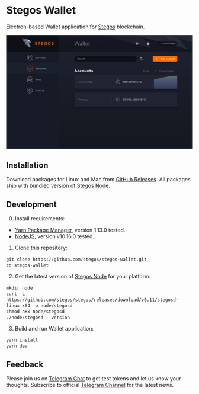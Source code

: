 # Stegos Wallet

Electron-based Wallet application for [Stegos](https://github.com/stegos/stegos) blockchain.

![Stegos Wallet](screenshot.png)

## Installation

Download packages for Linux and Mac from [GitHub Releases](https://github.com/stegos/stegos-wallet/releases). All packages ship with bundled version of [Stegos Node](https://github.com/stegos/stegos/release).

## Development

0. Install requirements:

- [Yarn Package Manager](https://yarnpkg.com/en/docs/install), version 1.13.0 tested.
- [NodeJS](https://nodejs.org/en/download/), version v10.16.0 tested.

1. Clone this repository:

```
git clone https://github.com/stegos/stegos-wallet.git
cd stegos-wallet
```

2. Get the latest version of [Stegos Node]() for your platform:

```
mkdir node
curl -L https://github.com/stegos/stegos/releases/download/v0.11/stegosd-linux-x64 -o node/stegosd
chmod a+x node/stegosd
./node/stegosd --version
```

3. Build and run Wallet application:

```
yarn install
yarn dev
```

## Feedback

Please join us on [Telegram Chat](https://t.me/stegos4privacy) to get test tokens and let us know your thoughts.
Subscribe to official [Telegram Channel](https://t.me/stegos4privacy_official) for the latest news.
